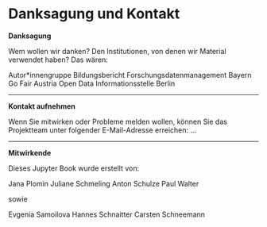 # Danksagung und Kontakt

**Danksagung**

Wem wollen wir danken? Den Institutionen, von denen wir Material verwendet haben?
Das wären:

Autor*innengruppe Bildungsbericht
Forschungsdatenmanagement Bayern
Go Fair Austria
Open Data Informationsstelle Berlin

---

**Kontakt aufnehmen**

Wenn Sie mitwirken oder Probleme melden wollen, können Sie das Projektteam unter folgender E-Mail-Adresse erreichen: ...

---

**Mitwirkende**

Dieses Jupyter Book wurde erstellt von:

Jana Plomin
Juliane Schmeling
Anton Schulze
Paul Walter

sowie 

Evgenia Samoilova
Hannes Schnaitter
Carsten Schneemann
